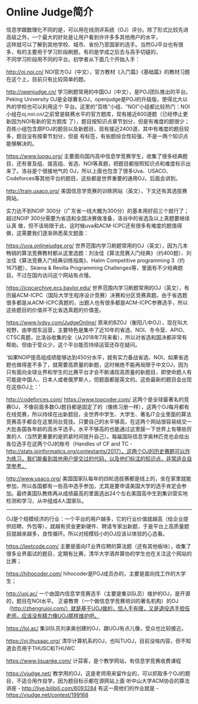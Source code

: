 # Online Judge简介

信息学跟数理化不同的是，可以用在线测评系统（OJ）评分。除了形式比较先进高级之外，一个最大的好处是让用户看到许许多多其他用户的水平，  
这样就可以了解到其他学校、城市、省份乃至国家的选手。当然OJ平台也有很多，有的主要用于学习阶段刷题，有的是学成之后去与高手切磋的，  
不同学习阶段用不同的平台。初学者从下面几个开始入手：  

http://oj.noi.cn/
  NOI官方OJ（中文），官方教材《入门篇》《基础篇》的教材习题在这个上，目前只有比较简单的题。

http://openjudge.cn/
  学习刷题常用的中国OJ（中文），是POJ团队推出的平台。Peking University OJ是全球著名OJ，openjudge是POJ的升级版，使得北大以外的学校也可以利用这个
  平台。这里的“百练”小组、“NOI”小组都比较热门：NOI小组在oj.noi.cn/之前曾是联赛水平的官方题库，现有接近600道题（已经停止更新因为NOI有新的官方题库
  了），题目按知识点章节划分，但是有难度的题很少；百练小组包含原POJ的题目以及新题目，现有接近2400道，其中有难度的题目较多，题目没有按章节划分，但是
  有标签，有些题综合性较强，不是一两个知识点能够解决的。

https://www.luogu.org/
  主要面向国内高中信息学竞赛学生，收集了很多经典题目，还有普及组、提高组、省选、NOI等真题，把题目都按照知识点和难度标示出来了。洛谷是个很接地气的
  OJ，所以上面也包含了很多Uva、USACO、Codeforces等其他平台的题目，这些都是世界重要的通用OJ，后面会讲到。

http://train.usaco.org/
美国信息学竞赛的训练网站（英文），下文还有其选拔赛网站。

实力达不到NOIP 300分（广东省一线大概为300分）的基本用好前三个就行了；超过NOIP 300分需要为省选和全国决赛做准备，洛谷中的省选及以上真题要继续认真
做，但不该局限于此，这时候uva和ACM-ICPC还有很多有难度的题值得做，这需要我们逐渐熟悉英文题面：

https://uva.onlinejudge.org/
世界范围内学习刷题常用的OJ（英文），因为几本畅销的算法竞赛教材都从这里选题：刘汝佳《算法竞赛入门经典》（约400题）、刘汝佳《算法竞赛入门经典训练指南》、Halim Competitive programming 3（约1675题）、Skiena & Revilla Programming Challenges等，里面有不少经典题目。不过在国内访问这个网站有点慢。

https://icpcarchive.ecs.baylor.edu/
世界范围内学习刷题常用的OJ（英文），有历届ACM-ICPC（国际大学生程序设计竞赛）决赛和分区竞赛真题。由于省选题很多都是从ACM-ICPC真题的，出题人也有很多都是ACM-ICPC参赛选手，所以这些题目的价值并不比省选真题的价值差。

https://www.lydsy.com/JudgeOnline/
原来的BZOJ（衡阳八中OJ），现在叫大视野，由李煜东运营，主要特色是集中了近10年的省选、NOI、冬令营、APIO、CTSC真题，比洛谷收集的全（从2018年7月来看），所以对省选和国决都非常有帮助。但由于受众少，这个平台能否持续运营还存在疑问。

'如果NOIP提高组成绩能够达到450分水平，就有实力备战省选、NOI，如果省选题也做得差不多了，就需要高质量的新题，这时候绝不能再局限于中文OJ，因为只有面向全球业界和学生的比赛平台才会不断涌现高质量的新题目，即使命题人有可能是中国人、日本人或者俄罗斯人，但题面都是英文的。这些最新的题目会出现在这些OJ上：'

http://codeforces.com/
https://www.topcoder.com/
这两个是全球最著名的竞赛OJ，不像前面多数OJ题目都是固定了的（像练习册一样），这两个OJ每月都有在线竞赛，所以持续在出新题目，全世界中学生、大学生、著名IT企业里面的算法竞赛高手都会在这里同台竞技。只要自己的水平够高，在这两个网站很容易结交一大批各国各年龄的高水平选手。水平不够高的也能通过这里膜一下世界上有哪些厉害的人（当然更重要的是抓紧时间提升自己）。每届国际信息学奥林匹克也会给出各位选手在这两个OJ的账号（Handles of CF and TC -http://stats.ioinformatics.org/contestants/2017）。这两个OJ的历史赛题可以作为练习，我们能看到其他用户提交过的代码，以及他们标注的知识点，非常适合自学参考。

http://www.usaco.org/
美国国家队每年的四轮选拔赛都是线上的，坐在家里就能参加，所以各国都有一些高中选手参加，尤其是要申请美国大学的选手肯定会参加。最终美国队教练再从成绩最高的里面选出24个左右美国高中生到集训营实地检测和学习，从中组成4人国家队。

-----------------------------------------------------------------------------------------------------------------
OJ是个规模经济的行业：一个平台的用户越多，它的行业价值就越高（给企业提供招聘、外包等），就越有资金更新硬件、聘请专家出新题，于是平台上高质量题目就越来越多，良性循环。所以对规模较小的OJ应该以体验的心态看。

https://leetcode.com/
主要是面向IT业界应聘的算法题（还有其他板块），收集了很多业界面试的题目，定期有比赛，清华大学酒井算协的学生也在关注这个网站的比赛；

https://hihocoder.com/
hihocoder是POJ成员办的，主要是面向找工作的大学生；

http://uoj.ac/
一个由国内信息学竞赛选手（主要是集训队员）维护的OJ，是开源的，题目在NOI水平。
正睿教育（一个做信息学竞赛培训的著名机构）的OJ（http://zhengruioi.com/）就是基于UOJ做的，但人手有限，又是退役选手担任老师，应该没有精力像UOJ那样维护吧。

https://loj.ac/
集训队员刘承奥创建的OJ，跟UOJ有点儿像，受众也比较接近。

https://oj.thusaac.org/
清华计算机系的OJ，也叫TUOJ，目前没啥内容，但不知道会否用于THUSC和THUWC

https://www.jisuanke.com/
计蒜客，是个教学网站，有信息学竞赛收费课程

https://vjudge.net/
教学用的OJ，这是老师用来留作业的，可以抓取多个OJ的题目，不适合用作自学，因为题目标示都在源网站上面
听中山大学ACM协会的算法讲座 - http://live.bilibili.com/6093284
有这一周他们的作业就是 - https://vjudge.net/contest/199168
